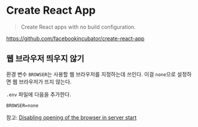 # Create React App

> Create React apps with no build configuration.

https://github.com/facebookincubator/create-react-app

## 웹 브라우저 띄우지 않기

환경 변수 `BROWSER`는 사용할 웹 브라우저를 지정하는데 쓰인다. 이걸 `none`으로 설정하면 웹 브라우저가 뜨지 않는다.

`.env` 파일에 다음을 추가한다.
```
BROWSER=none
```

참고: [Disabling opening of the browser in server start](https://github.com/facebookincubator/create-react-app/issues/873)
